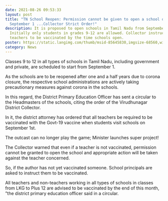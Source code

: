```yaml
---
date: 2021-08-26 09:53:33
layout: post
title: "TN School Reopen: Permission cannot be given to open a school on
  September 1 ...Collector Strict Order!"
description: It is proposed to open schools in Tamil Nadu from September 1.
  Initially only students in grades 9-12 are allowed. Collector instructs all
  teachers to be vaccinated by the time schools open.
poster: https://static.langimg.com/thumb/msid-85645830,imgsize-68560,width-700,height-525,resizemode-75/samayam-tamil.jpg
category: News
---
```

Classes 9 to 12 in all types of schools in Tamil Nadu, including government and private, are scheduled to start from September 1.

As the schools are to be reopened after one and a half years due to corona closure, the respective school administrations are actively taking precautionary measures against corona in the schools.

In this regard, the District Primary Education Officer has sent a circular to the Headmasters of the schools, citing the order of the Virudhunagar District Collector.

In it, the district attorney has ordered that all teachers be required to be vaccinated with the Govt-19 vaccine when students visit schools on September 1st.

The outcast can no longer play the game; Minister launches super project!

The Collector warned that even if a teacher is not vaccinated, permission cannot be granted to open the school and appropriate action will be taken against the teacher concerned.

So, if the author has not yet vaccinated someone. School principals are asked to instruct them to be vaccinated.

All teachers and non-teachers working in all types of schools in classes from LKG to Plus 12 are advised to be vaccinated by the end of this month, ”the district primary education officer said in a circular.